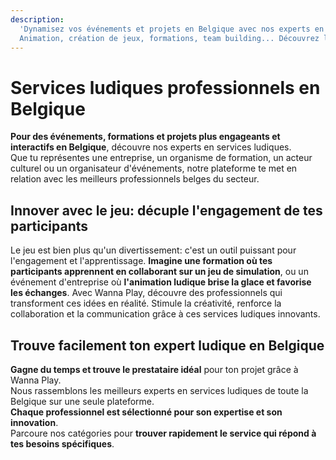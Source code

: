 ```yaml
---
description:
  'Dynamisez vos événements et projets en Belgique avec nos experts en services ludiques !
  Animation, création de jeux, formations, team building... Découvrez le réseau Wanna Play.'
---
```


# Services ludiques professionnels en Belgique

**Pour des événements, formations et projets plus engageants et interactifs en Belgique**, découvre nos experts en services ludiques.  
Que tu représentes une entreprise, un organisme de formation, un acteur culturel ou un organisateur
d'événements, notre plateforme te met en relation avec les meilleurs professionnels belges du
secteur.

## Innover avec le jeu: décuple l'engagement de tes participants

Le jeu est bien plus qu'un divertissement: c'est un outil puissant pour l'engagement et
l'apprentissage. **Imagine une formation où tes participants apprennent en collaborant sur un jeu de
simulation**, ou un événement d'entreprise où **l'animation ludique brise la glace et favorise les
échanges**. Avec Wanna Play, découvre des professionnels qui transforment ces idées en réalité.
Stimule la créativité, renforce la collaboration et la communication grâce à ces services ludiques
innovants.

## Trouve facilement ton expert ludique en Belgique

**Gagne du temps et trouve le prestataire idéal** pour ton projet grâce à Wanna Play.  
Nous rassemblons les meilleurs experts en services ludiques de toute la Belgique sur une seule
plateforme.  
**Chaque professionnel est sélectionné pour son expertise et son innovation**.  
Parcoure nos catégories pour **trouver rapidement le service qui répond à tes besoins
spécifiques**.